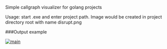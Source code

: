 Simple callgraph visualizer for golang projects

Usage: start .exe and enter project path. Image would be created in project directory root with name disrupt.png

###Output example

[![main](images/main.png)](https://github.com/nktrr/disrupt/blob/master/example.png)


